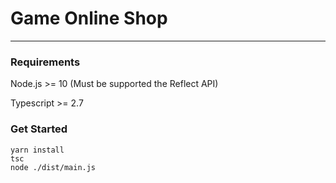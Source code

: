 # Game Online Shop

[](https://travis-ci.com/hanrui0515/gameshop-node.svg?branch=master)

---

### Requirements

Node.js >= 10 (Must be supported the Reflect API)

Typescript >= 2.7

### Get Started

```shell script
yarn install
tsc
node ./dist/main.js
```
